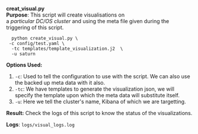 **creat_visual.py**  
**Purpose**: This script will create visualisations on  
a _particular DC/OS cluster_ and using the meta file given during the triggering of this script.

```
  python create_visual.py \ 
 -c config/test.yaml \
  -tc templates/template_visualization.j2  \
  -u saturn
```   

**Options Used:**
1. `-c`: Used to tell the configuration to use with the script. We can also use the backed up meta data with it also.
2. `-tc`: We have templates to generate the visualization json, we will specify the template upon which the meta data will substitute itself.
3. `-u`: Here we tell the cluster's name, Kibana of which we are targetting.


**Result:** Check the logs of this script to know the status of the visualizations.

**Logs**: `logs/visual_logs.log`


